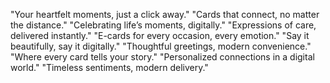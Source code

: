 "Your heartfelt moments, just a click away."
"Cards that connect, no matter the distance."
"Celebrating life’s moments, digitally."
"Expressions of care, delivered instantly."
"E-cards for every occasion, every emotion."
"Say it beautifully, say it digitally."
"Thoughtful greetings, modern convenience."
"Where every card tells your story."
"Personalized connections in a digital world."
"Timeless sentiments, modern delivery."